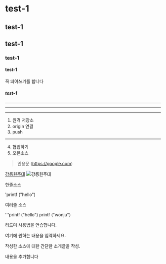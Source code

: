 # test-1

## test-1

## test-1

### test-1

#### test-1

꼭 띄어쓰기를 합니다

##### test-1

----------------
- - - - - - - -
***

1. 원격 저장소
2. origin 연결
3. push 
------
4. 협업하기
5. 오픈소스

>인용문 (https://google.com)

[강릉원주대](https://www.gwnu.ac.kr/sites/kor/index.do)
![강릉원주대](https://www.gwnu.ac.kr/sites/kor/index.do)

한줄소스

'printf ("hello")

여러줄 소스

'''printf ("hello")
printf ("wonju")

리드미 사용법을 연습합니다.

여기에 원하는 내용을 입력하세요.

작성한 소스에 대한 간단한 소개글을 작성.

내용을 추가합니다

